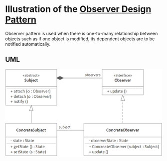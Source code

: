 # Illustration of the <a href="https://refactoring.guru/design-patterns/observer" target="_blank">Observer Design Pattern</a>

Observer pattern is used when there is one-to-many relationship between objects such as if one object is modified, its dependent objects are to be notified automatically.
## UML

![Strategy Design Pattern](observer.png)
